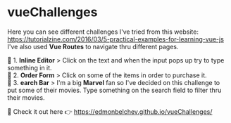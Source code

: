 # vueChallenges

Here you can see different challenges I've tried from this website: https://tutorialzine.com/2016/03/5-practical-examples-for-learning-vue-js
I've also used <b>Vue Routes</b> to navigate thru different pages.

🌊 1. <b>Inline Editor</b> > Click on the text and when the input pops up try to type something in it. <br>
🌊 2. <b>Order Form</b> > Click on some of the items in order to purchase it. <br>
🌊 3. <b>earch Bar</b> > I'm a big <b>Marvel</b> fan so I've decided on this challenge to put some of their movies. Type something on the search field to filter thru their movies.

🌊 Check it out here 👉 https://edmonbelchev.github.io/vueChallenges/
